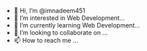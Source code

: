- 👋 Hi, I’m @imnadeem451
- 👀 I’m interested in Web Development...
- 🌱 I’m currently learning Web Development...
- 💞️ I’m looking to collaborate on ...
- 📫 How to reach me ...

<!---
imnadeem451/imnadeem451 is a ✨ special ✨ repository because its `README.md` (this file) appears on your GitHub profile.
You can click the Preview link to take a look at your changes.
--->
